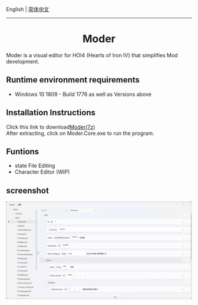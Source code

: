 English | [简体中文](Desc/README.zh-CN.md)

---

<h1 align="center">
    Moder
</h1>

Moder is a visual editor for HOI4 (Hearts of Iron IV)  that simplifies Mod development.

## Runtime environment requirements

- Windows 10 1809 - Build 1776 as well as Versions above

## Installation Instructions

Click this link to download[Moder(7z)](https://github.com/textGamex/Moder/releases/download/pre-build-2024%2F11%2F10/win-x64.7z)
<br>
After extracting, click on Moder.Core.exe to run the program.

## Funtions

- state File Editing
- Character Editor (WIP)

## screenshot

![screenshot1](Images/screenshot1.png)
